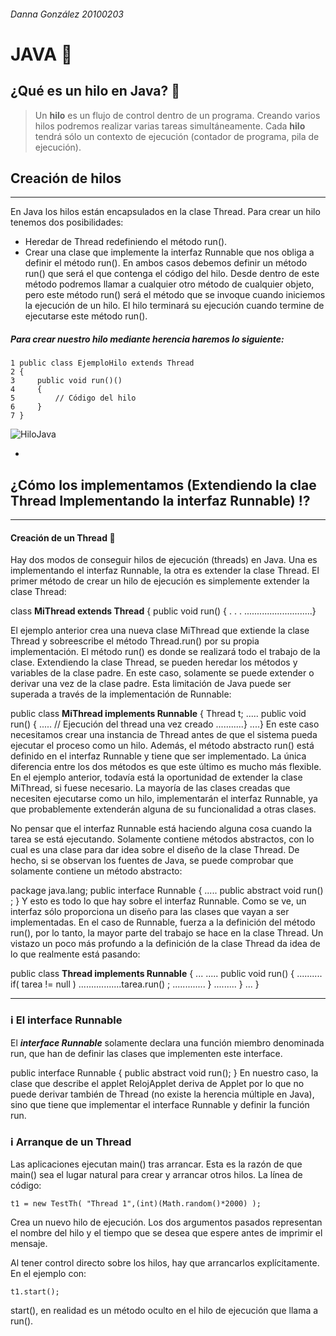 ###### Danna González 20100203
# JAVA :symbols:
## ¿Qué es un hilo en Java? :thinking:
 
> Un **hilo** es un flujo de control dentro de un programa. Creando varios hilos podremos realizar varias tareas simultáneamente. Cada **hilo** tendrá sólo un contexto de ejecución (contador de programa, pila de ejecución). 

## Creación de hilos
----------------------------------------------------
En Java los hilos están encapsulados en la clase Thread. Para crear un hilo tenemos dos posibilidades:

- Heredar de Thread redefiniendo el método run().
- Crear una clase que implemente la interfaz Runnable que nos obliga a definir el método run().
En ambos casos debemos definir un método run() que será el que contenga el código del hilo. Desde dentro de este método podremos llamar a cualquier otro método de cualquier objeto, pero este método run() será el método que se invoque cuando iniciemos la ejecución de un hilo. El hilo terminará su ejecución cuando termine de ejecutarse este método run().
##### **Para crear nuestro hilo mediante herencia haremos lo siguiente:**
```
1 public class EjemploHilo extends Thread  
2 {      
3     public void run()() 
4     {
5         // Código del hilo      
6     }  
7 }
```
![HiloJava](https://lh3.googleusercontent.com/proxy/CyLSlFcEpsPvRgKSKs6XhVUyUVANRLX8hoURPL2GX46hMF1lBYwH432-8FMAhy7bhw2Es6gbih8_kNgzF5iFh0vxirAfj37ehn9kakI)

-

## ¿Cómo los implementamos (Extendiendo la clae Thread       Implementando la interfaz Runnable) :interrobang:
-------------------------------------------------------------
#### Creación de un Thread :speech_balloon:

Hay dos modos de conseguir hilos de ejecución (threads) en Java. Una es implementando el interfaz Runnable, la otra es extender la clase Thread.
El primer método de crear un hilo de ejecución es simplemente extender la clase Thread:

class **MiThread extends Thread** {
    public void run() {
        . . .
   ...........................}

El ejemplo anterior crea una nueva clase MiThread que extiende la clase Thread y sobreescribe el método Thread.run() por su propia implementación. El método run() es donde se realizará todo el trabajo de la clase. Extendiendo la clase Thread, se pueden heredar los métodos y variables de la clase padre. En este caso, solamente se puede extender o derivar una vez de la clase padre. Esta limitación de Java puede ser superada a través de la implementación de Runnable:

public class **MiThread implements Runnable** {
    Thread t;
   ..... public void run() {
..... // Ejecución del thread una vez creado
...........}
....}
En este caso necesitamos crear una instancia de Thread antes de que el sistema pueda ejecutar el proceso como un hilo. Además, el método abstracto run() está definido en el interfaz Runnable y tiene que ser implementado. La única diferencia entre los dos métodos es que este último es mucho más flexible. En el ejemplo anterior, todavía está la oportunidad de extender la clase MiThread, si fuese necesario. La mayoría de las clases creadas que necesiten ejecutarse como un hilo, implementarán el interfaz Runnable, ya que probablemente extenderán alguna de su funcionalidad a otras clases.

No pensar que el interfaz Runnable está haciendo alguna cosa cuando la tarea se está ejecutando. Solamente contiene métodos abstractos, con lo cual es una clase para dar idea sobre el diseño de la clase Thread. De hecho, si se observan los fuentes de Java, se puede comprobar que solamente contiene un método abstracto:

package java.lang;
public interface Runnable {
..... public abstract void run() ;
    }
Y esto es todo lo que hay sobre el interfaz Runnable. Como se ve, un interfaz sólo proporciona un diseño para las clases que vayan a ser implementadas. En el caso de Runnable, fuerza a la definición del método run(), por lo tanto, la mayor parte del trabajo se hace en la clase Thread. Un vistazo un poco más profundo a la definición de la clase Thread da idea de lo que realmente está pasando: 

public class **Thread implements Runnable** {
    ...
..... public void run() {
.......... if( tarea != null )
    .................tarea.run() ;
............. }
......... }
    ...
    }

----------------------------------------------------------
### 	:information_source: El interface Runnable
El **_interface Runnable_** solamente declara una función miembro denominada run, que han de definir las clases que implementen este interface.

public interface Runnable {
    public abstract void run();
}
En nuestro caso, la clase que describe el applet RelojApplet deriva de Applet por lo que no puede derivar también de Thread (no existe la herencia múltiple en Java), sino que tiene que implementar el interface Runnable y definir la función run.

### 	:information_source: Arranque de un Thread 

Las aplicaciones ejecutan main() tras arrancar. Esta es la razón de que main() sea el lugar natural para crear y arrancar otros hilos. La línea de código:

    t1 = new TestTh( "Thread 1",(int)(Math.random()*2000) );
Crea un nuevo hilo de ejecución. Los dos argumentos pasados representan el nombre del hilo y el tiempo que se desea que espere antes de imprimir el mensaje.

Al tener control directo sobre los hilos, hay que arrancarlos explícitamente. En el ejemplo con:

    t1.start();
start(), en realidad es un método oculto en el hilo de ejecución que llama a run().